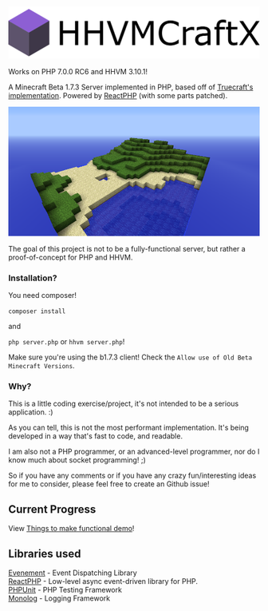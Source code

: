 ![logo](https://raw.githubusercontent.com/atarwn/HHVMCraft-X/master/docs/hhvmcraft.png)

Works on PHP 7.0.0 RC6 and HHVM 3.10.1!

A Minecraft Beta 1.7.3 Server implemented in PHP, based off of 
[Truecraft's implementation](https://github.com/SirCmpwn/TrueCraft). Powered by [ReactPHP](http://reactphp.org/) (with some parts patched).

![demo](https://raw.githubusercontent.com/atarwn/HHVMCraft-X/master/docs/demo.png)

The goal of this project is not to be a fully-functional server,
but rather a proof-of-concept for PHP and HHVM.

### Installation?

You need composer!

`composer install`

and

`php server.php` or `hhvm server.php`!

Make sure you're using the b1.7.3 client! Check the `Allow use of Old Beta Minecraft Versions`.

### Why?

This is a little coding exercise/project, it's not intended to be a serious 
application. :)

As you can tell, this is not the most performant implementation. It's being
developed in a way that's fast to code, and readable.

I am also not a PHP programmer, or an advanced-level programmer, nor do I know much about socket programming! ;)

So if you have any comments or if you have any crazy fun/interesting ideas for me to consider, please feel free to create an Github issue!

## Current Progress

View [Things to make functional demo](https://github.com/atarwn/HHVMCraft/issues/2)!

## Libraries used

[Evenement](https://github.com/igorw/evenement) - Event Dispatching Library  
[ReactPHP](https://github.com/reactphp/react) - Low-level async event-driven library for PHP.  
[PHPUnit](https://phpunit.de) - PHP Testing Framework  
[Monolog](https://github.com/Seldaek/monolog) - Logging Framework  

